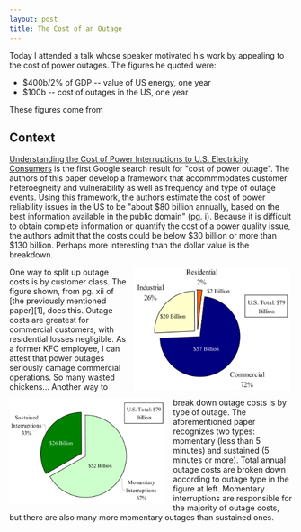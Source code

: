 ```yaml
---
layout: post
title: The Cost of an Outage
---
```


Today I attended a talk whose speaker motivated his work by appealing to the cost of power outages. The figures he quoted were:

* \$400b/2% of GDP -- value of US energy, one year
* \$100b -- cost of outages in the US, one year

These figures come from 

## Context

[Understanding the Cost of Power Interruptions to U.S. Electricity Consumers][1] is the first Google search result for "cost of power outage". The authors of this paper develop a framework that accommmodates customer heteroegneity and vulnerability as well as frequency and type of outage events. Using this framework, the authors estimate the cost of power reliability issues in the US to be "about \$80 billion annually, based on the best information available in the public domain" (pg. i). Because it is difficult to obtain complete information or quantify the cost of a power quality issue, the authors admit that the costs could be below \$30 billion or more than \$130 billion. Perhaps more interesting than the dollar value is the breakdown.

<img src=/images/outage-by-type.png style="float: right; width: 55%; margin-right: 1%; margin-bottom: 1em; margin-left: 0.5em">
One way to split up outage costs is by customer class. The figure shown, from pg. xii of [the previously mentioned paper][1], does this. Outage costs are greatest for commercial customers, with residential losses negligible. As a former KFC employee, I can attest that power outages seriously damage commercial operations. So many wasted chickens...

<img src=/images/outage-by-length.png style="float: left; width: 55%; margin-bottom: 1em; margin-right: 1em">
Another way to break down outage costs is by type of outage. The aforementioned paper recognizes two types: momentary (less than 5 minutes) and sustained (5 minutes or more). Total annual outage costs are broken down according to outage type in the figure at left. Momentary interruptions are responsible for the majority of outage costs, but there are also many more momentary outages than sustained ones.

[1]: http://certs.lbl.gov/pdf/55718.pdf